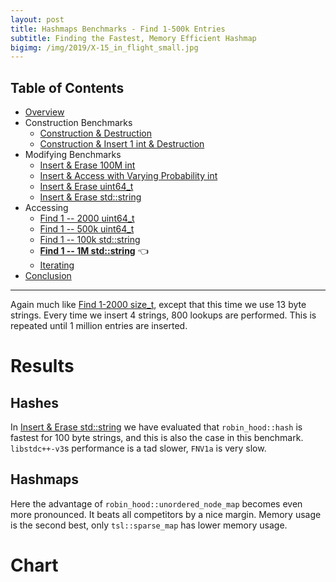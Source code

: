 ```yaml
---
layout: post
title: Hashmaps Benchmarks - Find 1-500k Entries
subtitle: Finding the Fastest, Memory Efficient Hashmap
bigimg: /img/2019/X-15_in_flight_small.jpg
---
```


## Table of Contents

* [Overview](/2019/04/01/hashmap-benchmarks-01-overview/)
* Construction Benchmarks
   * [Construction & Destruction](/2019/04/01/hashmap-benchmarks-02-01-result-CtorDtorEmptyMap/)
   * [Construction & Insert 1 int & Destruction](/2019/04/01/hashmap-benchmarks-02-02-result-CtorDtorSingleEntryMap/)
* Modifying Benchmarks
   * [Insert & Erase 100M int](/2019/04/01/hashmap-benchmarks-03-01-result-InsertHugeInt/)
   * [Insert & Access with Varying Probability int](/2019/04/01/hashmap-benchmarks-03-02-result-RandomDistinct2/)
   * [Insert & Erase uint64_t](/2019/04/01/hashmap-benchmarks-03-03-result-RandomInsertErase/)
   * [Insert & Erase std::string](/2019/04/01/hashmap-benchmarks-03-04-result-RandomInsertEraseStrings/)
* Accessing
   * [Find 1 -- 2000 uint64_t](/2019/04/01/hashmap-benchmarks-04-02-result-RandomFind_2000/)
   * [Find 1 -- 500k uint64_t](/2019/04/01/hashmap-benchmarks-04-03-result-RandomFind_500000/)
   * [Find 1 -- 100k std::string](/2019/04/01/hashmap-benchmarks-04-04-result-RandomFindString/)
   * **[Find 1 -- 1M std::string](/2019/04/01/hashmap-benchmarks-04-05-result-RandomFindString_1000000/)** 👈
   * [Iterating](/2019/04/01/hashmap-benchmarks-04-06-result-IterateIntegers/)
* [Conclusion](/2019/04/01/hashmap-benchmarks-05-conclusion/)

----
 
Again much like [Find 1-2000 size_t](/2019/04/01/hashmap-benchmarks-04-02-result-RandomFind_2000/), except that this time we use 13 byte strings. Every time we insert 4 strings, 800 lookups are performed. This is repeated until 1 million entries are inserted.

# Results

## Hashes

In [Insert & Erase std::string](/2019/04/01/hashmap-benchmarks-03-04-result-RandomInsertEraseStrings/) we have evaluated that `robin_hood::hash` is fastest for 100 byte strings, and this is also the case in this benchmark. `libstdc++-v3`s performance is a tad slower, `FNV1a` is very slow.

## Hashmaps

Here the advantage of `robin_hood::unordered_node_map` becomes even more pronounced. It beats all competitors by a nice margin. Memory usage is the second best, only `tsl::sparse_map` has lower memory usage.

# Chart

<script src="https://cdn.plot.ly/plotly-latest.min.js"></script>
<div id="id_6cffbaf2" style="height:250em"></div>
<script>
    var colors = Plotly.d3.scale.category10().range();
    var m0y = [ "std::unordered_map", "boost::unordered_map", "phmap::<br>parallel_node_hash_map", "eastl::hash_map", "boost::multi_index::<br>hashed_unique", "phmap::<br>parallel_flat_hash_map", "spp::sparse_hash_map", "tsl::hopscotch_map", "emilib1::HashMap", "ska::bytell_hash_map", "folly::F14ValueMap", "tsl::robin_map", "<b>tsl::sparse_map</b>", "absl::flat_hash_map", "phmap::flat_hash_map", "folly::F14NodeMap", "robin_hood::<br>unordered_flat_map", "absl::node_hash_map", "phmap::node_hash_map", "<b>robin_hood::<br>unordered_node_map</b>"];
    var m1y = [ "std::unordered_map", "boost::unordered_map", "phmap::<br>parallel_node_hash_map", "eastl::hash_map", "boost::multi_index::<br>hashed_unique", "phmap::<br>parallel_flat_hash_map", "spp::sparse_hash_map", "tsl::hopscotch_map", "tsl::robin_map", "ska::bytell_hash_map", "emilib1::HashMap", "folly::F14ValueMap", "<b>tsl::sparse_map</b>", "absl::flat_hash_map", "folly::F14NodeMap", "phmap::flat_hash_map", "robin_hood::<br>unordered_flat_map", "absl::node_hash_map", "phmap::node_hash_map", "<b>robin_hood::<br>unordered_node_map</b>"];
    var m2y = [ "std::unordered_map", "boost::unordered_map", "phmap::<br>parallel_node_hash_map", "eastl::hash_map", "boost::multi_index::<br>hashed_unique", "phmap::<br>parallel_flat_hash_map", "tsl::hopscotch_map", "spp::sparse_hash_map", "emilib1::HashMap", "ska::bytell_hash_map", "tsl::robin_map", "folly::F14ValueMap", "<b>tsl::sparse_map</b>", "folly::F14NodeMap", "absl::flat_hash_map", "phmap::flat_hash_map", "robin_hood::<br>unordered_flat_map", "absl::node_hash_map", "phmap::node_hash_map", "<b>robin_hood::<br>unordered_node_map</b>"];
    var m3y = [ "std::unordered_map", "boost::unordered_map", "phmap::<br>parallel_node_hash_map", "eastl::hash_map", "boost::multi_index::<br>hashed_unique", "phmap::<br>parallel_flat_hash_map", "tsl::hopscotch_map", "spp::sparse_hash_map", "tsl::robin_map", "emilib1::HashMap", "ska::bytell_hash_map", "folly::F14ValueMap", "<b>tsl::sparse_map</b>", "absl::flat_hash_map", "phmap::flat_hash_map", "absl::node_hash_map", "robin_hood::<br>unordered_flat_map", "folly::F14NodeMap", "phmap::node_hash_map", "<b>robin_hood::<br>unordered_node_map</b>"];
    var m4y = [ "std::unordered_map", "boost::unordered_map", "phmap::<br>parallel_node_hash_map", "eastl::hash_map", "boost::multi_index::<br>hashed_unique", "phmap::<br>parallel_flat_hash_map", "tsl::robin_map", "emilib1::HashMap", "tsl::hopscotch_map", "ska::bytell_hash_map", "folly::F14ValueMap", "spp::sparse_hash_map", "<b>tsl::sparse_map</b>", "absl::flat_hash_map", "phmap::flat_hash_map", "robin_hood::<br>unordered_flat_map", "folly::F14NodeMap", "absl::node_hash_map", "phmap::node_hash_map", "<b>robin_hood::<br>unordered_node_map</b>"];
    var measurement_names = [ "0% 13 byte", "100% 13 byte", "25% 13 byte", "50% 13 byte", "75% 13 byte" ];

    var data = [
        { x: [ 1.1088900000000001e-07, 9.9817e-08, 6.9219e-08, 6.96445e-08, 6.773925e-08, 5.10045e-08, 4.48526e-08, 4.85949e-08, 4.9387275e-08, 4.552945e-08, 3.179815e-08, 4.2708749999999995e-08, 3.7706425e-08, 2.0538224999999997e-08, 2.003135e-08, 2.7114925e-08, 1.8045325e-08, 2.4807025000000003e-08, 2.406135e-08, 1.9723875e-08 ],
          y: m0y, name: measurement_names[0] + ' (robin_hood::hash)', type: 'bar', orientation: 'h', yaxis: 'y', marker: { color: colors[0], },
        },
        { x: [ 8.882725e-08, 7.7289e-08, 6.573050000000001e-08, 5.994225e-08, 5.2643000000000004e-08, 6.534999999999999e-08, 5.8228250000000004e-08, 5.42765e-08, 5.1513000000000006e-08, 5.2930250000000005e-08, 6.2106e-08, 5.066875e-08, 5.2839e-08, 5.2066e-08, 5.106875e-08, 4.0712275000000006e-08, 4.7698225000000004e-08, 3.9993825e-08, 3.91584e-08, 3.7827e-08 ],
          y: m0y, name: measurement_names[1] + ' (robin_hood::hash)', type: 'bar', orientation: 'h', yaxis: 'y', marker: { color: colors[1], },
        },
        { x: [ 1.1853350000000001e-07, 1.0749549999999998e-07, 7.902775e-08, 7.7978e-08, 7.465675e-08, 6.209775e-08, 5.778725e-08, 5.6439499999999994e-08, 5.47635e-08, 5.350525e-08, 4.6398500000000004e-08, 5.1429750000000004e-08, 4.9755699999999996e-08, 3.7006149999999996e-08, 3.602095e-08, 3.94061e-08, 3.4061e-08, 3.965405e-08, 3.925635e-08, 3.3417075e-08 ],
          y: m0y, name: measurement_names[2] + ' (robin_hood::hash)', type: 'bar', orientation: 'h', yaxis: 'y', marker: { color: colors[2], },
        },
        { x: [ 1.152845e-07, 1.0419775000000001e-07, 7.843775e-08, 7.589900000000001e-08, 7.219475e-08, 6.745024999999999e-08, 6.159625e-08, 6.11865e-08, 5.6911e-08, 5.6686999999999997e-08, 5.5356500000000003e-08, 5.474375e-08, 5.37955e-08, 4.5588699999999996e-08, 4.416692500000001e-08, 4.347915e-08, 4.3209175e-08, 4.22838e-08, 4.1717125e-08, 3.7287149999999996e-08 ],
          y: m0y, name: measurement_names[3] + ' (robin_hood::hash)', type: 'bar', orientation: 'h', yaxis: 'y', marker: { color: colors[3], },
        },
        { x: [ 1.03669e-07, 9.265925e-08, 7.39625e-08, 7.001975000000001e-08, 6.347975e-08, 6.791149999999999e-08, 6.101525e-08, 5.8047500000000004e-08, 5.59385e-08, 5.5679000000000005e-08, 6.017575e-08, 5.386e-08, 5.43305e-08, 4.98277e-08, 4.855395e-08, 4.2789925e-08, 4.72308e-08, 4.1670275e-08, 4.1274475000000005e-08, 3.913935e-08 ],
          y: m0y, name: measurement_names[4] + ' (robin_hood::hash)', type: 'bar', orientation: 'h', yaxis: 'y', marker: { color: colors[4], },
            textposition: 'outside',
            text: [ "107ns avg<br>72.8MB", "96.3ns avg<br>64.6MB", "73.3ns avg<br>56.9MB", "70.7ns avg<br>60.5MB", "66.1ns avg<br>70.5MB", "62.8ns avg<br>88.8MB", "56.7ns avg<br>38.2MB", "55.7ns avg<br>135MB", "53.7ns avg<br>135MB", "52.9ns avg<br>114MB", "51.2ns avg<br>100MB", "50.7ns avg<br>135MB", "<b>49.7ns avg<br>36.7MB</b>", "41.0ns avg<br>115MB", "40.0ns avg<br>115MB", "38.7ns avg<br>67.7MB", "38.0ns avg<br>114MB", "37.7ns avg<br>67.2MB", "37.1ns avg<br>68.4MB", "<b>33.5ns avg<br>50.8MB</b>" ],
        },
        { x: [ 1.1077999999999999e-07, 1.1406e-07, 7.21475e-08, 7.43385e-08, 7.367425000000001e-08, 5.3944500000000004e-08, 4.6518125e-08, 5.2347750000000006e-08, 5.0914e-08, 5.05555e-08, 5.218050000000001e-08, 3.475035e-08, 4.0935774999999995e-08, 2.337575e-08, 3.0649675e-08, 2.278425e-08, 2.0900625e-08, 2.7738800000000004e-08, 2.7e-08, 2.2564774999999998e-08 ],
          y: m1y, name: measurement_names[0] + ' (libstdc++-v3)', type: 'bar', orientation: 'h', yaxis: 'y2', marker: { color: colors[0], },
        },
        { x: [ 9.21455e-08, 8.227825e-08, 6.755775e-08, 6.10765e-08, 5.4241749999999997e-08, 6.705025e-08, 5.98575e-08, 5.596775e-08, 5.360925e-08, 5.449575e-08, 5.31405e-08, 6.77755e-08, 5.5256749999999996e-08, 5.4074e-08, 4.4948275000000005e-08, 5.30975e-08, 5.0206e-08, 4.21654e-08, 4.180095e-08, 4.0037225e-08 ],
          y: m1y, name: measurement_names[1] + ' (libstdc++-v3)', type: 'bar', orientation: 'h', yaxis: 'y2', marker: { color: colors[1], },
        },
        { x: [ 1.1919675e-07, 1.2137475e-07, 8.17645e-08, 8.169950000000001e-08, 7.837424999999999e-08, 6.459025e-08, 5.8867499999999994e-08, 5.89475e-08, 5.8836250000000005e-08, 5.78945e-08, 5.6641000000000004e-08, 4.962335e-08, 5.2968e-08, 4.0088575e-08, 4.3819274999999995e-08, 3.91024e-08, 3.6690025000000004e-08, 4.3225725e-08, 4.2839850000000004e-08, 3.576695e-08 ],
          y: m1y, name: measurement_names[2] + ' (libstdc++-v3)', type: 'bar', orientation: 'h', yaxis: 'y2', marker: { color: colors[2], },
        },
        { x: [ 1.1962e-07, 1.1388199999999999e-07, 8.135775e-08, 7.917225e-08, 7.285250000000001e-08, 7.02525e-08, 6.347900000000001e-08, 6.084225e-08, 6.076075e-08, 6.042025000000001e-08, 5.8883750000000006e-08, 5.9798e-08, 5.7178250000000004e-08, 4.820565e-08, 4.7450975e-08, 4.6927075e-08, 4.602165e-08, 4.4785875e-08, 4.4604075e-08, 4.0242900000000006e-08 ],
          y: m1y, name: measurement_names[3] + ' (libstdc++-v3)', type: 'bar', orientation: 'h', yaxis: 'y2', marker: { color: colors[3], },
        },
        { x: [ 1.1128375e-07, 1.00249e-07, 7.6671e-08, 7.200525e-08, 6.526350000000001e-08, 7.039124999999999e-08, 6.240149999999999e-08, 5.9303e-08, 5.790075e-08, 5.825975e-08, 5.7528750000000005e-08, 6.580375e-08, 5.734325e-08, 5.1919500000000004e-08, 4.739595e-08, 5.078075e-08, 5.018075e-08, 4.408635e-08, 4.3604325e-08, 4.1916249999999997e-08 ],
          y: m1y, name: measurement_names[4] + ' (libstdc++-v3)', type: 'bar', orientation: 'h', yaxis: 'y2', marker: { color: colors[4], },
            textposition: 'outside',
            text: [ "111ns avg<br>66.9MB", "106ns avg<br>60.7MB", "75.9ns avg<br>57.2MB", "73.7ns avg<br>64.2MB", "68.9ns avg<br>82.7MB", "65.2ns avg<br>93.9MB", "58.2ns avg<br>38.4MB", "57.5ns avg<br>135MB", "56.4ns avg<br>135MB", "56.3ns avg<br>114MB", "55.7ns avg<br>135MB", "55.6ns avg<br>100MB", "<b>52.7ns avg<br>37.0MB</b>", "43.5ns avg<br>115MB", "42.9ns avg<br>65.6MB", "42.5ns avg<br>115MB", "40.8ns avg<br>114MB", "40.4ns avg<br>69.0MB", "40.0ns avg<br>67.8MB", "<b>36.1ns avg<br>50.7MB</b>" ],
        },
        { x: [ 1.15881e-07, 1.1919549999999999e-07, 7.673824999999999e-08, 7.938375000000001e-08, 7.9781e-08, 5.8134750000000004e-08, 5.8165750000000006e-08, 5.1844250000000004e-08, 5.829425e-08, 5.5193250000000004e-08, 5.6172499999999996e-08, 3.8206274999999996e-08, 4.45544e-08, 3.4146700000000005e-08, 2.5748650000000002e-08, 2.56277e-08, 2.3939374999999997e-08, 3.025425e-08, 2.9779500000000002e-08, 2.5616075e-08 ],
          y: m2y, name: measurement_names[0] + ' (FNV1a)', type: 'bar', orientation: 'h', yaxis: 'y3', marker: { color: colors[0], },
        },
        { x: [ 9.631975000000001e-08, 8.732e-08, 7.23725e-08, 6.725125e-08, 5.8324e-08, 7.174825e-08, 6.12115e-08, 6.37665e-08, 5.979525e-08, 5.9961e-08, 5.7769000000000006e-08, 7.168775e-08, 5.988725e-08, 4.918265e-08, 5.761975e-08, 5.6968e-08, 5.431e-08, 4.536815e-08, 4.5461e-08, 4.4895025000000004e-08 ],
          y: m2y, name: measurement_names[1] + ' (FNV1a)', type: 'bar', orientation: 'h', yaxis: 'y3', marker: { color: colors[1], },
        },
        { x: [ 1.2586825e-07, 1.2482575e-07, 8.813600000000002e-08, 8.836375e-08, 8.426125e-08, 7.064349999999999e-08, 6.51885e-08, 6.501575e-08, 6.388925e-08, 6.342050000000001e-08, 6.4075e-08, 5.3866e-08, 5.7648e-08, 4.85032e-08, 4.3283125e-08, 4.2676225e-08, 3.99607e-08, 4.652905e-08, 4.641915e-08, 3.9471625e-08 ],
          y: m2y, name: measurement_names[2] + ' (FNV1a)', type: 'bar', orientation: 'h', yaxis: 'y3', marker: { color: colors[2], },
        },
        { x: [ 1.237025e-07, 1.1841375000000001e-07, 8.729400000000001e-08, 8.60735e-08, 7.994825e-08, 7.619375e-08, 6.8318e-08, 6.902674999999999e-08, 6.679049999999999e-08, 6.6174e-08, 6.637724999999999e-08, 6.439725e-08, 6.261249999999999e-08, 5.202875e-08, 5.204625e-08, 5.132075e-08, 4.9865925e-08, 4.8705075000000006e-08, 4.8923775e-08, 4.465134999999999e-08 ],
          y: m2y, name: measurement_names[3] + ' (FNV1a)', type: 'bar', orientation: 'h', yaxis: 'y3', marker: { color: colors[3], },
        },
        { x: [ 1.120875e-07, 1.0392925000000001e-07, 8.16345e-08, 7.876725e-08, 7.059725000000001e-08, 7.578975e-08, 6.548175e-08, 6.7286e-08, 6.493850000000001e-08, 6.381225e-08, 6.307000000000001e-08, 7.072025e-08, 6.257775e-08, 5.23225e-08, 5.55255e-08, 5.491525e-08, 5.425625e-08, 4.7813575e-08, 4.777477500000001e-08, 4.7470625e-08 ],
          y: m2y, name: measurement_names[4] + ' (FNV1a)', type: 'bar', orientation: 'h', yaxis: 'y3', marker: { color: colors[4], },
            textposition: 'outside',
            text: [ "115ns avg<br>72.9MB", "111ns avg<br>64.5MB", "81.2ns avg<br>57.7MB", "80.0ns avg<br>63.5MB", "74.6ns avg<br>76.8MB", "70.5ns avg<br>90.9MB", "63.7ns avg<br>135MB", "63.4ns avg<br>38.4MB", "62.7ns avg<br>135MB", "61.7ns avg<br>114MB", "61.5ns avg<br>135MB", "59.8ns avg<br>100MB", "<b>57.5ns avg<br>36.7MB</b>", "47.2ns avg<br>65.9MB", "46.8ns avg<br>115MB", "46.3ns avg<br>115MB", "44.5ns avg<br>114MB", "43.7ns avg<br>69.0MB", "43.7ns avg<br>68.0MB", "<b>40.4ns avg<br>50.7MB</b>" ],
        },
        { x: [ 1.3959425e-07, 1.18467e-07, 8.163175e-08, 7.902225e-08, 7.913050000000001e-08, 5.956825e-08, 5.7563e-08, 5.206475e-08, 5.5934750000000004e-08, 5.757125e-08, 5.5207e-08, 3.7631275e-08, 4.44699e-08, 2.7219799999999997e-08, 2.6076875e-08, 3.1817375e-08, 2.4175650000000002e-08, 3.1961850000000004e-08, 3.0357950000000004e-08, 2.605455e-08 ],
          y: m3y, name: measurement_names[0] + ' (folly::hasher)', type: 'bar', orientation: 'h', yaxis: 'y4', marker: { color: colors[0], },
        },
        { x: [ 1.23014e-07, 8.683325000000001e-08, 7.337275e-08, 6.664225e-08, 5.904225e-08, 7.4469e-08, 6.219525e-08, 6.404875e-08, 6.043575e-08, 5.8846249999999997e-08, 5.906425e-08, 7.0648e-08, 5.8718e-08, 6.0201e-08, 5.7351e-08, 4.6803025000000004e-08, 5.41935e-08, 4.60347e-08, 4.54603e-08, 4.400025e-08 ],
          y: m3y, name: measurement_names[1] + ' (folly::hasher)', type: 'bar', orientation: 'h', yaxis: 'y4', marker: { color: colors[1], },
        },
        { x: [ 1.5079575000000002e-07, 1.2624275000000002e-07, 9.20115e-08, 8.797399999999999e-08, 8.4924e-08, 7.2144e-08, 6.508925e-08, 6.487e-08, 6.38745e-08, 6.316375e-08, 6.3188e-08, 5.1575250000000004e-08, 5.74605e-08, 4.478965e-08, 4.2379975e-08, 4.784205e-08, 4.036895e-08, 4.4108375000000004e-08, 4.616835e-08, 3.9671725e-08 ],
          y: m3y, name: measurement_names[2] + ' (folly::hasher)', type: 'bar', orientation: 'h', yaxis: 'y4', marker: { color: colors[2], },
        },
        { x: [ 1.48802e-07, 1.1853e-07, 9.01735e-08, 8.567074999999999e-08, 8.106475000000001e-08, 7.8402e-08, 6.68235e-08, 6.881150000000001e-08, 6.736650000000001e-08, 6.595075e-08, 6.57105e-08, 6.17785e-08, 6.136625e-08, 5.3264e-08, 5.100575e-08, 5.033e-08, 5.003025e-08, 4.811925e-08, 4.8581075e-08, 4.4385225e-08 ],
          y: m3y, name: measurement_names[3] + ' (folly::hasher)', type: 'bar', orientation: 'h', yaxis: 'y4', marker: { color: colors[3], },
        },
        { x: [ 1.3800075e-07, 1.044075e-07, 8.31425e-08, 7.810425e-08, 7.1764e-08, 7.772675e-08, 6.64845e-08, 6.73e-08, 6.527825e-08, 6.4355e-08, 6.405825e-08, 6.780875e-08, 6.117225e-08, 5.808725e-08, 5.4922999999999995e-08, 4.8945799999999996e-08, 5.420525e-08, 4.86625e-08, 4.76159e-08, 4.6222125e-08 ],
          y: m3y, name: measurement_names[4] + ' (folly::hasher)', type: 'bar', orientation: 'h', yaxis: 'y4', marker: { color: colors[4], },
            textposition: 'outside',
            text: [ "140ns avg<br>67.0MB", "111ns avg<br>60.7MB", "84.1ns avg<br>57.1MB", "79.5ns avg<br>64.3MB", "75.2ns avg<br>82.7MB", "72.5ns avg<br>87.8MB", "63.6ns avg<br>135MB", "63.4ns avg<br>38.4MB", "62.6ns avg<br>135MB", "62.0ns avg<br>135MB", "61.4ns avg<br>114MB", "57.9ns avg<br>101MB", "<b>56.6ns avg<br>36.8MB</b>", "48.7ns avg<br>115MB", "46.3ns avg<br>115MB", "45.1ns avg<br>69.3MB", "44.6ns avg<br>114MB", "43.8ns avg<br>65.2MB", "43.6ns avg<br>66.6MB", "<b>40.1ns avg<br>50.6MB</b>" ],
        },
        { x: [ 1.6153375e-07, 1.4981725e-07, 9.553675000000001e-08, 1.066655e-07, 1.1071425e-07, 7.166575e-08, 8.5061e-08, 8.2383e-08, 8.1397e-08, 7.6805e-08, 5.6513e-08, 6.001525e-08, 5.5322250000000004e-08, 3.528795e-08, 3.4375125e-08, 3.035055e-08, 4.9182250000000004e-08, 4.0449275e-08, 3.9052699999999996e-08, 3.2681325e-08 ],
          y: m4y, name: measurement_names[0] + ' (absl::Hash)', type: 'bar', orientation: 'h', yaxis: 'y5', marker: { color: colors[0], },
        },
        { x: [ 1.3143499999999999e-07, 1.2399575e-07, 1.0008025e-07, 8.664975e-08, 7.827700000000001e-08, 1.0745275e-07, 8.7215e-08, 8.471525e-08, 8.372975000000002e-08, 8.512625e-08, 1.0237825e-07, 9.439674999999999e-08, 8.975750000000001e-08, 9.5841e-08, 9.380224999999999e-08, 8.205074999999999e-08, 6.328875e-08, 6.941525e-08, 6.883550000000001e-08, 5.4995250000000004e-08 ],
          y: m4y, name: measurement_names[1] + ' (absl::Hash)', type: 'bar', orientation: 'h', yaxis: 'y5', marker: { color: colors[1], },
        },
        { x: [ 1.6398775e-07, 1.5329425e-07, 1.0566275e-07, 1.114935e-07, 1.1215675000000001e-07, 8.263925000000001e-08, 8.964125e-08, 8.474175e-08, 8.487625e-08, 8.19695e-08, 7.243225e-08, 7.23735e-08, 6.7371e-08, 5.4027750000000005e-08, 5.269425e-08, 4.8786375e-08, 6.043025e-08, 5.7777e-08, 5.6596e-08, 4.7911375e-08 ],
          y: m4y, name: measurement_names[2] + ' (absl::Hash)', type: 'bar', orientation: 'h', yaxis: 'y5', marker: { color: colors[2], },
        },
        { x: [ 1.5308625e-07, 1.464465e-07, 1.0668275e-07, 1.047235e-07, 1.016725e-07, 9.264525e-08, 9.106699999999999e-08, 8.624500000000002e-08, 8.589975e-08, 8.448975e-08, 8.525725e-08, 8.177925000000001e-08, 7.746075e-08, 6.9724e-08, 6.8425e-08, 6.446e-08, 6.294400000000001e-08, 6.3089e-08, 6.273975000000001e-08, 5.410425e-08 ],
          y: m4y, name: measurement_names[3] + ' (absl::Hash)', type: 'bar', orientation: 'h', yaxis: 'y5', marker: { color: colors[3], },
        },
        { x: [ 1.4280600000000001e-07, 1.3681975000000002e-07, 1.0554400000000001e-07, 9.661875e-08, 9.105175000000001e-08, 1.0144075000000001e-07, 8.977875e-08, 8.656025e-08, 8.529725e-08, 8.515925000000001e-08, 9.493575000000002e-08, 8.888475000000001e-08, 8.375099999999999e-08, 8.340150000000001e-08, 8.181525e-08, 7.616550000000001e-08, 6.319074999999999e-08, 6.676549999999999e-08, 6.65545e-08, 5.699475e-08 ],
          y: m4y, name: measurement_names[4] + ' (absl::Hash)', type: 'bar', orientation: 'h', yaxis: 'y5', marker: { color: colors[4], },
            textposition: 'outside',
            text: [ "151ns avg<br>67.5MB", "142ns avg<br>63.4MB", "103ns avg<br>57.5MB", "101ns avg<br>64.3MB", "98.8ns avg<br>82.3MB", "91.2ns avg<br>90.9MB", "88.6ns avg<br>135MB", "84.9ns avg<br>135MB", "84.2ns avg<br>135MB", "82.7ns avg<br>114MB", "82.3ns avg<br>100MB", "79.5ns avg<br>38.4MB", "<b>74.7ns avg<br>36.7MB</b>", "67.7ns avg<br>115MB", "66.2ns avg<br>115MB", "60.4ns avg<br>114MB", "59.8ns avg<br>66.3MB", "59.5ns avg<br>68.9MB", "58.8ns avg<br>67.7MB", "<b>49.3ns avg<br>50.8MB</b>" ],
        },
    ];

    var layout = {
        // title: { text: 'RandomFindString_1000000'},
        grid: {
            ygap: 0.1,
            subplots: [
            ['xy'],
            ['xy2'],
            ['xy3'],
            ['xy4'],
            ['xy5'],
        ] },

        barmode: 'stack',
        yaxis: { title: 'robin_hood::hash', automargin: true, },
        yaxis2: { title: 'libstdc++-v3', automargin: true, },
        yaxis3: { title: 'FNV1a', automargin: true, },
        yaxis4: { title: 'folly::hasher', automargin: true, },
        yaxis5: { title: 'absl::Hash', automargin: true, },
        xaxis: { automargin: true,  range: [0, 8.055481625e-07]  },
        legend: { traceorder: 'normal' },
        margin: { pad: 0, l:0, r:0, t:0, b:0, },
        showlegend:false,
    };

    Plotly.newPlot('id_6cffbaf2', data, layout);
</script>

